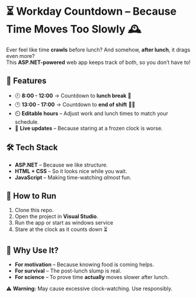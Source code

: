 # ⏳ Workday Countdown – Because Time Moves Too Slowly 🕰️  

Ever feel like time **crawls** before lunch? And somehow, **after lunch**, it drags even more?  
This **ASP.NET-powered** web app keeps track of both, so you don’t have to!  

## 🎯 Features  
- 🕗 **8:00 - 12:00** → Countdown to **lunch break** 🍔  
- 🕐 **13:00 - 17:00** → Countdown to **end of shift** 🏃‍♂️  
- ⏲️ **Editable hours** – Adjust work and lunch times to match your schedule.  
- 📅 **Live updates** – Because staring at a frozen clock is worse.  

## 🛠️ Tech Stack  
- **ASP.NET** – Because we like structure.  
- **HTML + CSS** – So it looks nice while you wait.  
- **JavaScript** – Making time-watching *almost* fun.  

## 🚀 How to Run  
1. Clone this repo.  
2. Open the project in **Visual Studio**.  
3. Run the app or start as windows service
4. Stare at the clock as it counts down ⏳  

## 🤔 Why Use It?  
- **For motivation** – Because knowing food is coming helps.  
- **For survival** – The post-lunch slump is real.  
- **For science** – To prove time **actually** moves slower after lunch.  

⚠️ **Warning:** May cause excessive clock-watching. Use responsibly.  
